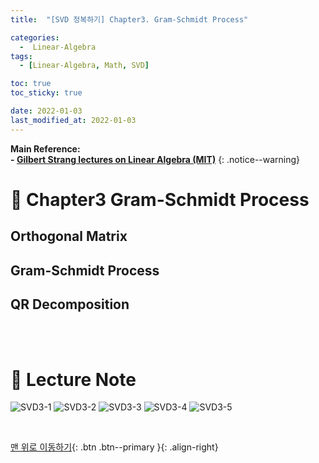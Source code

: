 ```yaml
---
title:  "[SVD 정복하기] Chapter3. Gram-Schmidt Process" 

categories:
  -  Linear-Algebra
tags:
  - [Linear-Algebra, Math, SVD]

toc: true
toc_sticky: true

date: 2022-01-03
last_modified_at: 2022-01-03
---
```


**Main Reference: <br>- [Gilbert Strang lectures on Linear Algebra (MIT)](https://www.youtube.com/watch?v=7UJ4CFRGd-U&list=PLE7DDD91010BC51F8)**
{: .notice--warning}

# 📘 Chapter3 Gram-Schmidt Process

## Orthogonal Matrix
## Gram-Schmidt Process
## QR Decomposition


<br>
<br>



# 📘 Lecture Note

![SVD3-1](https://user-images.githubusercontent.com/96368476/147909928-56caaa6f-b114-4c43-84f0-6b275b5ea426.jpg)
![SVD3-2](https://user-images.githubusercontent.com/96368476/147909332-c251ff95-e993-4e6f-b6a6-64119213c17b.jpg)
![SVD3-3](https://user-images.githubusercontent.com/96368476/147909354-2f21bd25-75bb-401a-99c5-ac11bdc8471d.jpg)
![SVD3-4](https://user-images.githubusercontent.com/96368476/147910061-abc2fb70-02bf-477f-94ee-3844160c1e8d.jpg)
![SVD3-5](https://user-images.githubusercontent.com/96368476/147909389-8902ebc9-d290-475c-a369-81f9d8a8f260.jpg)


<br>

[맨 위로 이동하기](#){: .btn .btn--primary }{: .align-right}